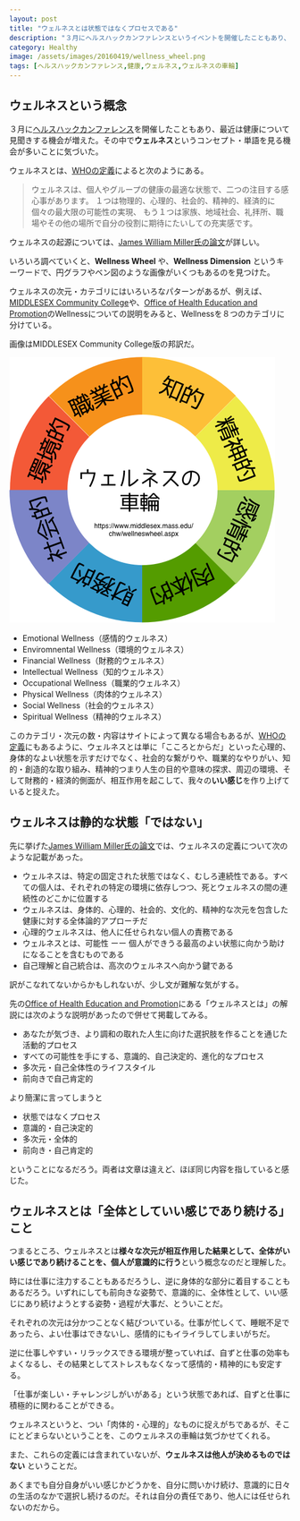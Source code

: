 ```yaml
---
layout: post
title: "ウェルネスとは状態ではなくプロセスである"
description: "３月にヘルスハックカンファレンスというイベントを開催したこともあり、最近は健康について考えることが多い。その中でウェルネスという単語を見る機会が多いことに気づいた。調べてみるとウェルネスとは単なる健康という意味ではなくもっと深い意味が込められていた。"
category: Healthy
image: /assets/images/20160419/wellness_wheel.png
tags: [ヘルスハックカンファレンス,健康,ウェルネス,ウェルネスの車輪]
---
```


## ウェルネスという概念

３月に[ヘルスハックカンファレンス][HHC]を開催したこともあり、最近は健康について見聞きする機会が増えた。その中で**ウェルネス**というコンセプト・単語を見る機会が多いことに気づいた。

ウェルネスとは、[WHOの定義][WHO]によると次のようにある。

> ウェルネスは、個人やグループの健康の最適な状態で、二つの注目する感心事があります。
> １つは物理的、心理的、社会的、精神的、経済的に個々の最大限の可能性の実現、
> もう１つは家族、地域社会、礼拝所、職場やその他の場所で自分の役割に期待にたいしての充実感です。


ウェルネスの起源については、[James William Miller氏の論文][JWM]が詳しい。

いろいろ調べていくと、**Wellness Wheel** や、**Wellness Dimension** というキーワードで、円グラフやベン図のような画像がいくつもあるのを見つけた。

ウェルネスの次元・カテゴリにはいろいろなパターンがあるが、例えば、[MIDDLESEX Community College][MCC]や、[Office of Health Education and Promotion][UNH]のWellnessについての説明をみると、Wellnessを８つのカテゴリに分けている。

画像はMIDDLESEX Community College版の邦訳だ。

![ウェルネスの車輪](/assets/images/20160419/wellness_wheel.png)


* Emotional Wellness（感情的ウェルネス）
* Enviromnental Wellness（環境的ウェルネス）
* Financial Wellness（財務的ウェルネス）
* Intellectual Wellness（知的ウェルネス）
* Occupational Wellness（職業的ウェルネス）
* Physical Wellness（肉体的ウェルネス）
* Social Wellness（社会的ウェルネス）
* Spiritual Wellness（精神的ウェルネス）

このカテゴリ・次元の数・内容はサイトによって異なる場合もあるが、[WHOの定義][WHO]にもあるように、ウェルネスとは単に「こころとからだ」といった心理的、身体的なよい状態を示すだけでなく、社会的な繋がりや、職業的なやりがい、知的・創造的な取り組み、精神的つまり人生の目的や意味の探求、周辺の環境、そして財務的・経済的側面が、相互作用を起こして、我々の**いい感じ**を作り上げていると捉えた。

## ウェルネスは静的な状態「ではない」

先に挙げた[James William Miller氏の論文][JWM]では、ウェルネスの定義について次のような記載があった。

* ウェルネスは、特定の固定された状態ではなく、むしろ連続性である。すべての個人は、それぞれの特定の環境に依存しつつ、死とウェルネスの間の連続性のどこかに位置する
* ウェルネスは、身体的、心理的、社会的、文化的、精神的な次元を包含した健康に対する全体論的アプローチだ
* 心理的ウェルネスは、他人に任せられない個人の責務である
* ウェルネスとは、可能性 ーー 個人ができうる最高のよい状態に向かう助けになることを含むものである
* 自己理解と自己統合は、高次のウェルネスへ向かう鍵である

訳がこなれてないからかもしれないが、少し文が難解な気がする。

先の[Office of Health Education and Promotion][UNH]にある「ウェルネスとは」の解説には次のような説明があったので併せて掲載してみる。

* あなたが気づき、より調和の取れた人生に向けた選択肢を作ることを通じた活動的プロセス
* すべての可能性を手にする、意識的、自己決定的、進化的なプロセス
* 多次元・自己全体性のライフスタイル
* 前向きで自己肯定的

より簡潔に言ってしまうと

* 状態ではなくプロセス
* 意識的・自己決定的
* 多次元・全体的
* 前向き・自己肯定的

ということになるだろう。両者は文章は違えど、ほぼ同じ内容を指していると感じた。

## ウェルネスとは「全体としていい感じであり続ける」こと

つまるところ、ウェルネスとは**様々な次元が相互作用した結果として、全体がいい感じであり続けることを、個人が意識的に行う**という概念なのだと理解した。

時には仕事に注力することもあるだろうし、逆に身体的な部分に着目することもあるだろう。いずれにしても前向きな姿勢で、意識的に、全体性として、いい感じにあり続けようとする姿勢・過程が大事だ、とういことだ。

それぞれの次元は分かつことなく結びついている。仕事が忙しくて、睡眠不足であったら、よい仕事はできないし、感情的にもイライラしてしまいがちだ。

逆に仕事しやすい・リラックスできる環境が整っていれば、自ずと仕事の効率もよくなるし、その結果としてストレスもなくなって感情的・精神的にも安定する。

「仕事が楽しい・チャレンジしがいがある」という状態であれば、自ずと仕事に積極的に関わることができる。

ウェルネスというと、つい「肉体的・心理的」なものに捉えがちであるが、そこにとどまらないということを、このウェルネスの車輪は気づかせてくれる。

また、これらの定義には含まれていないが、**ウェルネスは他人が決めるものではない** ということだ。

あくまでも自分自身がいい感じかどうかを、自分に問いかけ続け、意識的に日々の生活のなかで選択し続けるのだ。それは自分の責任であり、他人には任せられないのだから。



[HHC]:http://healthhackconf.github.io
[WHO]:http://www.who.int/healthpromotion/about/HPR%20Glossary_New%20Terms.pdf
[JWM]:https://www.fh-joanneum.at/global/show_document.asp?id=aaaaaaaaaabdjus&
[MCC]:https://www.middlesex.mass.edu/chw/wellneswheel.aspx
[UNH]:http://unh.edu/health-services/ohep/wellness

